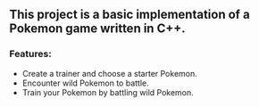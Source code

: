 ## This project is a basic implementation of a Pokemon game written in C++.

### Features:

- Create a trainer and choose a starter Pokemon.
- Encounter wild Pokemon to battle.
- Train your Pokemon by battling wild Pokemon.
